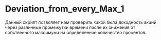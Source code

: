 # Deviation_from_every_Max_1
Данный скрипт позволяет нам проверить какой была доходность акций через различные промежутки времени
после их снижения от собственного максимума на определенное количество процентов.
